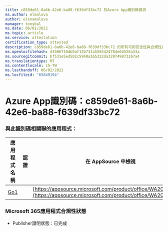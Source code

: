 ```yaml
---
title: c859de61-8a6b-42e6-ba88-f639df33bc72 的Azure App識別碼資訊
ms.author: elmalova
author: elenamalova
manager: tonybal
ms.date: 06/01/2022
ms.topic: article
ms.service: attestation
certification_type: attested
description: c859de61-8a6b-42e6-ba88-f639df33bc72 的所有可用安全性與合規性資訊。
ms.openlocfilehash: d3986710db0af12b731a5503424784e04520a33a
ms.sourcegitcommit: bf531e5ed502c5940a365322da320749873267a4
ms.translationtype: MT
ms.contentlocale: zh-TW
ms.lasthandoff: 06/02/2022
ms.locfileid: "65849194"
---
```

# <a name="azure-app-id-c859de61-8a6b-42e6-ba88-f639df33bc72"></a>Azure App識別碼：c859de61-8a6b-42e6-ba88-f639df33bc72


### <a name="apps-associated-with-this-id"></a>與此識別碼相關聯的應用程式：
| **應用程式名稱** | **認證** | **在 AppSource 中檢視** |
|--------------|---------------|-----------------------|
| [Go1](../forward/WA200001484.md) |  | [https://appsource.microsoft.com/product/office/WA200001484](https://appsource.microsoft.com/product/office/WA200001484) |

### <a name="microsoft-365-app-compliance-status"></a>Microsoft 365應用程式合規性狀態
- Publisher證明狀態：已完成
